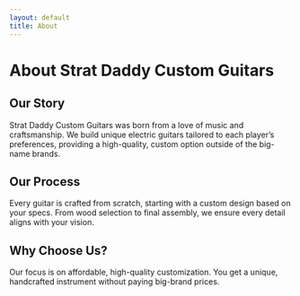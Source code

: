 ```yaml
---
layout: default
title: About
---
```


# About Strat Daddy Custom Guitars

## Our Story
Strat Daddy Custom Guitars was born from a love of music and craftsmanship. We build unique electric guitars tailored to each player’s preferences, providing a high-quality, custom option outside of the big-name brands.

## Our Process
Every guitar is crafted from scratch, starting with a custom design based on your specs. From wood selection to final assembly, we ensure every detail aligns with your vision.

## Why Choose Us?
Our focus is on affordable, high-quality customization. You get a unique, handcrafted instrument without paying big-brand prices.
